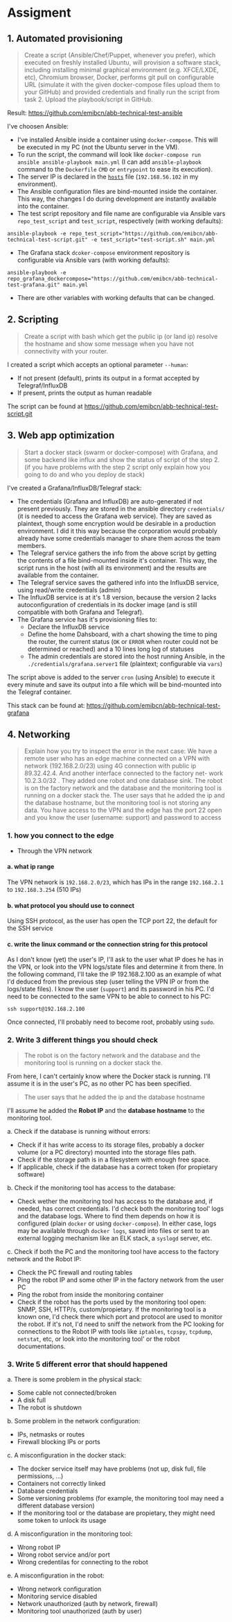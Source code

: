 # Assigment

## 1. Automated provisioning
> Create a script (Ansible/Chef/Puppet, whenever you prefer), which executed on freshly installed Ubuntu, will provision a software stack, including installing minimal graphical 
> environment (e.g. XFCE/LXDE, etc), Chromium browser, Docker, performs git pull on configurable URL (simulate it with the given docker-compose files upload them to your GitHub)
> and provided credentials and finally run the script from task 2. Upload the playbook/script in GitHub.

Result: https://github.com/emibcn/abb-technical-test-ansible

I've choosen Ansible:
- I've installed Ansible inside a container using `docker-compose`. This will be executed in my PC (not the Ubuntu server in the VM).
- To run the script, the command will look like `docker-compose run ansible ansible-playbook main.yml` (I can add `ansible-playbook` command to the `Dockerfile` `CMD` or `entrypoint` to ease its execution).
- The server IP is declared in the [`hosts`](./ansible/hosts) file (`192.168.56.102` in my environment).
- The Ansible configuration files are bind-mounted inside the container. This way, the changes I do during development are instantly available into the container.
- The test script repository and file name are configurable via Ansible vars `repo_test_script` and `test_script`, respectively (with working defaults):
```
ansible-playbook -e repo_test_script="https://github.com/emibcn/abb-technical-test-script.git" -e test_script="test-script.sh" main.yml
```
- The Grafana stack `dcoker-compose` environment repository is configurable via Ansible vars (with working defaults):
```
ansible-playbook -e repo_grafana_dockercompose="https://github.com/emibcn/abb-technical-test-grafana.git" main.yml
```
- There are other variables with working defaults that can be changed.

## 2. Scripting
> Create a script with bash which get the public ip (or land ip) resolve the hostname and
> show some message when you have not connectivity with your router.

I created a script which accepts an optional parameter `--human`:
- If not present (default), prints its output in a format accepted by Telegraf/InfluxDB
- If present, prints the output as human readable

The script can be found at https://github.com/emibcn/abb-technical-test-script.git

## 3. Web app optimization
> Start a docker stack (swarm or docker-compose) with Grafana, and some
> backend like influx and show the status of script of the step 2. (if you have problems with the step 2
> script only explain how you going to do and who you deploy de stack)

I've created a Grafana/InfluxDB/Telegraf stack:
- The credentials (Grafana and InfluxDB) are auto-generated if not present previously. They are stored in the ansible directory `credentials/` (it is needed to access the Grafana web service). They are saved as plaintext, though some encryption would be desirable in a production environment. I did it this way because the corporation would probably already have some credentials manager to share them across the team members.
- The Telegraf service gathers the info from the above script by getting the contents of a file bind-mounted inside it's container. This way, the script runs in the host (with all its environment) and the results are available from the container.
- The Telegraf service saves the gathered info into the InfluxDB service, using read/write credentials (admin)
- The InfluxDB service is at it's 1.8 version, because the version 2 lacks autoconfiguration of credentials in its docker image (and is still compatible with both Grafana and Telegraf).
- The Grafana service has it's provisioning files to:
  - Declare the InfluxDB service
  - Define the home Dahsboard, with a chart showing the time to ping the router, the current status (`OK` or `ERROR` when router could not be determined or reached) and a 10 lines long log of statuses
  - The admin credentials are stored into the host running Ansible, in the `./credentials/grafana.server1` file (plaintext; configurable via `vars`)

The script above is added to the server `cron` (using Ansible) to execute it every minute and save its output into a file which will be bind-mounted into the Telegraf container.

This stack can be found at: https://github.com/emibcn/abb-technical-test-grafana

## 4. Networking
> Explain how you try to inspect the error in the next case:
> We have a remote user who has an edge machine connected on a VPN with network (192.168.2.0/23)
> using 4G connection with public ip 89.32.42.4. And another interface connected to the factory net-
> work 10.2.3.0/32 . They added one robot and one database sink. The robot is on the factory network
> and the database and the monitoring tool is running on a docker stack the. The user says that he
> added the ip and the database hostname, but the monitoring tool is not storing any data. You have
> access to the VPN and the edge has the port 22 open and you know the user (username: support)
> and password to access

### 1. how you connect to the edge
- Through the VPN network

#### a. what ip range
The VPN network is `192.168.2.0/23`, which has IPs in the range `192.168.2.1` to `192.168.3.254` (510 IPs)

#### b. what protocol you should use to connect
Using SSH protocol, as the user has open the TCP port 22, the default for the SSH service

#### c. write the linux command or the connection string for this protocol
As I don't know (yet) the user's IP, I'll ask to the user what IP does he has in the VPN, or look into the VPN logs/state files and determine it from there.
In the following command, I'll take the IP 192.168.2.100 as an example of what I'd deduced from the previous step (user telling the VPN IP or from the logs/state files).
I know the user (`support`) and its password in his PC. I'd need to be connected to the same VPN to be able to connect to his PC:

```
ssh support@192.168.2.100
```

Once connected, I'll probably need to become root, probably using `sudo`.

### 2. Write 3 different things you should check

> The robot is on the factory network and the database and the monitoring tool is running on a docker stack the.

From here, I can't certainly know where the Docker stack is running. I'll assume it is in the user's PC, as no other PC has been specified.

> The user says that he added the ip and the database hostname

I'll assume he added the **Robot IP** and the **database hostname** to the monitoring tool.

a. Check if the database is running without errors:
   - Check if it has write access to its storage files, probably a docker volume (or a PC directory) mounted into the storage files path.
   - Check if the storage path is in a filesystem with enough free space.
   - If applicable, check if the database has a correct token (for propietary software)

b. Check if the monitoring tool has access to the database:
   - Check wether the monitoring tool has access to the database and, if needed, has correct credentials. I'd check both the monitoring tool' logs and the database logs. Where to find them depends on how it is configured (plain `docker` or using `docker-compose`). In either case, logs may be available through `docker logs`, saved into files or sent to an external logging mechanism like an ELK stack, a `syslogd` server, etc.

c. Check if both the PC and the monitoring tool have access to the factory network and the Robot IP:
   - Check the PC firewall and routing tables
   - Ping the robot IP and some other IP in the factory network from the user PC
   - Ping the robot from inside the monitoring container
   - Check if the robot has the ports used by the monitoring tool open: SNMP, SSH, HTTP/s, custom/propietary. If the monitoring tool is a known one, I'd check there which port and protocol are used to monitor the robot. If it's not, I'd need to sniff the network from the PC looking for connections to the Robot IP with tools like `iptables`, `tcpspy`, `tcpdump`, `netstat`, etc, or look into the monitoring tool' or the robot documentations.

### 3. Write 5 different error that should happened

a. There is some problem in the physical stack:
   - Some cable not connected/broken
   - A disk full
   - The robot is shutdown

b. Some problem in the network configuration:
   - IPs, netmasks or routes
   - Firewall blocking IPs or ports

c. A misconfiguration in the docker stack:
   - The docker service itself may have problems (not up, disk full, file permissions, ...)
   - Containers not correctly linked
   - Database credentials
   - Some versioning problems (for example, the monitoring tool may need a different database version)
   - If the monitoring tool or the database are propietary, they might need some token to unlock its usage
   
d. A misconfiguration in the monitoring tool:
   - Wrong robot IP
   - Wrong robot service and/or port
   - Wrong credentilas for connecting to the robot
   
e. A misconfiguration in the robot:
   - Wrong network configuration
   - Monitoring service disabled
   - Network unauthorized (auth by network, firewall)
   - Monitoring tool unauthorized (auth by user)
